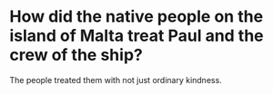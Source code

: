 # How did the native people on the island of Malta treat Paul and the crew of the ship?

The people treated them with not just ordinary kindness.
